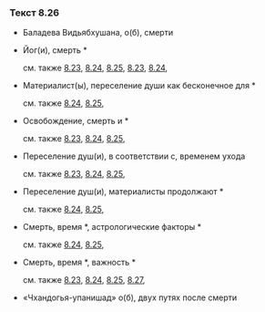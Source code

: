 ### Текст 8.26
	
- Баладева Видьябхушана, о(б), смерти

	
- Йог(и), смерть \*

	см. также  [8.23](../08/0823.md),  [8.24](../08/0824.md),  [8.25](../08/0825.md),  [8.23](../08/0823.md),  [8.24](../08/0824.md), 
	
- Материалист(ы), переселение души как бесконечное для \*

	см. также  [8.24](../08/0824.md),  [8.25](../08/0825.md), 
	
- Освобождение, смерть и \*

	см. также  [8.23](../08/0823.md),  [8.24](../08/0824.md),  [8.25](../08/0825.md), 
	
- Переселение душ(и), в соответствии с, временем ухода

	см. также  [8.23](../08/0823.md),  [8.24](../08/0824.md),  [8.25](../08/0825.md), 
	
- Переселение душ(и), материалисты продолжают \*

	см. также  [8.24](../08/0824.md),  [8.25](../08/0825.md), 
	
- Смерть, время \*, астрологические факторы \*

	см. также  [8.24](../08/0824.md),  [8.25](../08/0825.md), 
	
- Смерть, время \*, важность \*

	см. также  [8.23](../08/0823.md),  [8.24](../08/0824.md),  [8.25](../08/0825.md),  [8.27](../08/0827.md), 
	
- «Чхандогья-упанишад» о(б), двух путях после смерти

